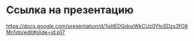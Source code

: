 # Ссылка на презентацию
https://docs.google.com/presentation/d/1isItEDQdoxWkCUz0YIoSDzs3fO8Mn1dp/edit#slide=id.p17
